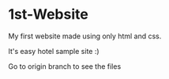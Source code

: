 # 1st-Website
My first website made using only html and css.                                               

It's easy hotel sample site :)

Go to origin branch to see the files
